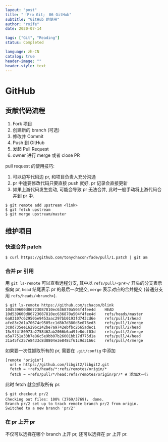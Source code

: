 ```yaml
---
layout: "post"
title: "「Pro Git」 06 GitHub"
subtitle: "GitHub 的使用"
author: "roife"
date: 2020-07-14

tags: ["Git", "Reading"]
status: Completed

language: zh-CN
catalog: true
header-image: ""
header-style: text
---
```


# GitHub

## 贡献代码流程

1. Fork 项目
2. 创建新的 branch (可选)
3. 修改并 Commit
4. Push 到 GitHub
5. 发起 Pull Request
6. owner 进行 merge 或者 close PR

pull request 的使用技巧:

1. 可以边写代码边 pr, 和项目负责人充分沟通
2. pr 中途要修改代码只要直接 push 就好, pr 记录会直接更新
3. 如果上游代码发生变动, 可能会导致 pr 无法合并, 此时一般手动将上游代码合并到 pr 中.

<!-- end list -->

``` shell
$ git remote add upstream <link>
$ git fetch upstream
$ git merge upstream/master
```

## 维护项目

### 快速合并 patch

``` shell
$ curl https://github.com/tonychacon/fade/pull/1.patch | git am
```

### 合并 pr 引用

用 `git ls-remote` 可以查看远程分支, 其中以 `refs/pull/<pr#>/` 开头的分支表示指向 pr, `head`
结尾表示 pr 的最后一次提交, `merge` 表示对应的合并提交 (普通分支用 `refs/heads/<branch>`).

``` shell
$ git ls-remote https://github.com/schacon/blink
10d539600d86723087810ec636870a504f4fee4d    HEAD
10d539600d86723087810ec636870a504f4fee4d    refs/heads/master
6a83107c62950be9453aac297bb0193fd743cd6e    refs/pull/1/head
afe83c2d1a70674c9505cc1d8b7d380d5e076ed3    refs/pull/1/merge
3c8d735ee16296c242be7a9742ebfbc2665adec1    refs/pull/2/head
15c9f4f80973a2758462ab2066b6ad9fe8dcf03d    refs/pull/2/merge
a5a7751a33b7e86c5e9bb07b26001bb17d775d1a    refs/pull/4/head
31a45fc257e8433c8d8804e3e848cf61c9d3166c    refs/pull/4/merge
```

如果要一次性抓取所有的 pr, 需要在 `.git/config` 中添加

``` gitconfig
[remote "origin"]
  url = https://github.com/libgit2/libgit2.git
  fetch = +refs/heads/*:refs/remotes/origin/*
  fetch = +refs/pull/*/head:refs/remotes/origin/pr/* # 添加这一行
```

此时 fetch 就会抓取所有 pr.

``` shell
$ git checkout pr/2
Checking out files: 100% (3769/3769)， done.
Branch pr/2 set up to track remote branch pr/2 from origin.
Switched to a new branch 'pr/2'
```

### 在 pr 上开 pr

不仅可以选择在哪个 branch 上开 pr, 还可以选择在 pr 上开 pr.
